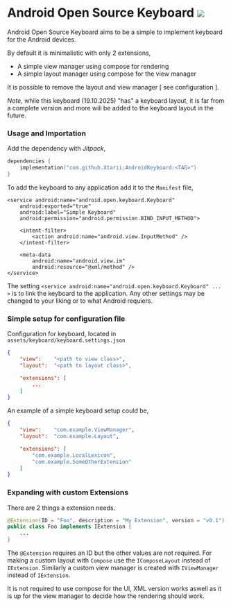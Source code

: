 # Android Open Source Keyboard [![](https://jitpack.io/v/Xtarii/AndroidKeyboard.svg)](https://jitpack.io/#Xtarii/AndroidKeyboard)

Android Open Source Keyboard aims to be a simple to implement keyboard for
the Android devices.

By default it is minimalistic with only 2 extensions,
- A simple view manager using compose for rendering
- A simple layout manager using compose for the view manager

It is possible to remove the layout and view manager [ see configuration ].



*Note*, while this keyboard (19.10.2025) "has" a keyboard layout, it is far
from a complete version and more will be added to the keyboard layout in the
future.



### Usage and Importation

Add the dependency with *Jitpack*,
```gradle.kts
dependencies {
    implementation("com.github.Xtarii:AndroidKeyboard:<TAG>")
}
```

To add the keyboard to any application add it to the `Manifest` file,
```manifest
<service android:name="android.open.keyboard.Keyboard"
    android:exported="true"
    android:label="Simple Keyboard"
    android:permission="android.permission.BIND_INPUT_METHOD">

    <intent-filter>
        <action android:name="android.view.InputMethod" />
    </intent-filter>

    <meta-data
        android:name="android.view.im"
        android:resource="@xml/method" />
</service>
```

The setting `<service android:name="android.open.keyboard.Keyboard" ... >` is to link the keyboard
to the application. Any other settings may be changed to your liking or to what Android requiers.



### Simple setup for configuration file

Configuration for keyboard, located in `assets/keyboard/keyboard.settings.json`
```json
{
    "view":    "<path to view class>",
    "layout":  "<path to layout class>",

    "extensions": [
        ...
    ]
}
```

An example of a simple keyboard setup could be,
```json
{
    "view":    "com.example.ViewManager",
    "layout":  "com.example.Layout",

    "extensions": [
        "com.example.LocalLexicon",
        "com.example.SomeOtherExtension"
    ]
}
```



### Expanding with custom Extensions

There are 2 things a extension needs.
```java
@Extension(ID = "Foo", description = "My Extension", version = "v0.1")
public class Foo implements IExtension {
    ...
}
```

The `@Extension` requires an ID but the other values are not required.
For making a custom layout with `Compose` use the `IComposeLayout` instead of `IExtension`.
Similarly a custom view manager is created with `IViewManager` instead of `IExtension`.

It is not required to use compose for the UI, XML version works aswell as it is up for
the view manager to decide how the rendering should work.

